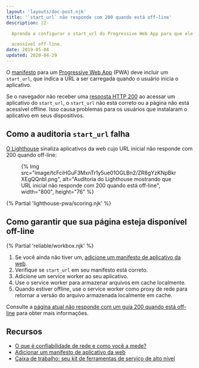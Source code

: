 ```yaml
---
layout: 'layouts/doc-post.njk'
title: '`start_url` não responde com 200 quando está off-line'
description: |2-

  Aprenda a configurar o start_url do Progressive Web App para que ele seja

  acessível off-line.
date: 2019-05-04
updated: 2020-04-29
---
```


O [manifesto](https://web.dev/add-manifest/) para um [Progressive Web App](https://web.dev/what-are-pwas/) (PWA) deve incluir um `start_url`, que indica a URL a ser carregada quando o usuário inicia o aplicativo.

Se o navegador não receber uma [resposta HTTP 200](https://developer.mozilla.org/docs/Web/HTTP/Status#Successful_responses) ao acessar um aplicativo do `start_url`, o `start_url` não está correto ou a página não está acessível offline. Isso causa problemas para os usuários que instalaram o aplicativo em seus dispositivos.

## Como a auditoria `start_url` falha

[O Lighthouse](https://developers.google.com/web/tools/lighthouse/) sinaliza aplicativos da web cujo URL inicial não responde com 200 quando off-line:

<figure>{% Img src="image/tcFciHGuF3MxnTr1y5ue01OGLBn2/ZR8gYzKNpBkrXEgQQnbl.png", alt="Auditoria do Lighthouse mostrando que URL inicial não responde com 200 quando está off-line", width="800", height="76" %}</figure>

{% Partial 'lighthouse-pwa/scoring.njk' %}

## Como garantir que sua página esteja disponível off-line

{% Partial 'reliable/workbox.njk' %}

1. Se você ainda não tiver um, [adicione um manifesto de aplicativo da web](https://web.dev/add-manifest/).
2. Verifique se `start_url` em seu manifesto está correto.
3. Adicione um service worker ao seu aplicativo.
4. Use o service worker para armazenar arquivos em cache localmente.
5. Quando estiver offline, use o service worker como proxy de rede para retornar a versão do arquivo armazenada localmente em cache.

Consulte a [página atual não responde com um guia 200 quando está off-line](/docs/lighthouse/pwa/works-offline/) para obter mais informações.

## Recursos

- [O que é confiabilidade de rede e como você a mede?](https://web.dev/network-connections-unreliable/)
- [Adicionar um manifesto de aplicativo da web](https://web.dev/add-manifest/)
- [Caixa de trabalho: seu kit de ferramentas de serviço de alto nível](/docs/workbox/)
